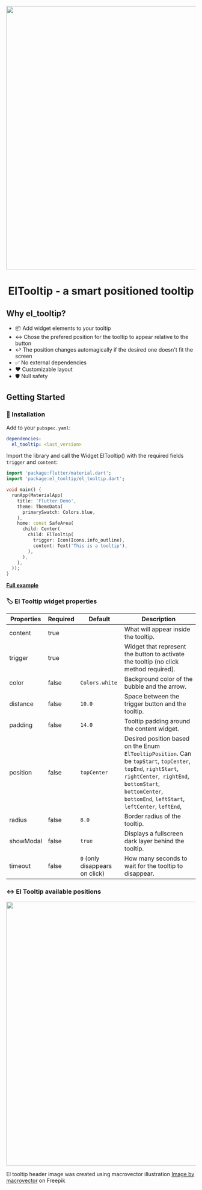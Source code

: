 <p align="center"><img src="https://raw.githubusercontent.com/marcelogil/el_tooltip/main/develop/images/header.png" width="700"/></p>
<h1 align="center"> 
ElTooltip - a smart positioned tooltip
</h1>


## Why el_tooltip?

- 📦 Add widget elements to your tooltip
- ↔️ Chose the prefered position for the tooltip to appear relative to the button
- ↩️ The position changes automagically if the desired one doesn't fit the screen
- ✅ No external dependencies
- ❤️ Customizable layout
- 🛡️ Null safety

## Getting Started

### 🍭 Installation

Add to your `pubspec.yaml`:

```yaml
dependencies:
  el_tooltip: <last_version>
```

Import the library and call the Widget ElTooltip() with the required fields `trigger` and `content`:


```dart
import 'package:flutter/material.dart';
import 'package:el_tooltip/el_tooltip.dart';

void main() {
  runApp(MaterialApp(
    title: 'Flutter Demo',
    theme: ThemeData(
      primarySwatch: Colors.blue,
    ),
    home: const SafeArea(
      child: Center(
        child: ElTooltip(
          trigger: Icon(Icons.info_outline),
          content: Text('This is a tooltip'),
        ),
      ),
    ),
  ));
}
```

[**Full example**](https://github.com/marcelogil/el_tooltip/blob/main/example/lib/main.dart)

### 🏷️ El Tooltip widget properties

| Properties | Required | Default |  Description |
| ----------------------- | -------- | ------------------------- | ----------------------------------------------------------------------------------------------------------------------------------------------------------------------------- |
| content   | true  |  | What will appear inside the tooltip. |
| trigger   | true  |  | Widget that represent the button to activate the tooltip (no click method required). |
| color     | false | `Colors.white` | Background color of the bubble and the arrow. |
| distance  | false | `10.0` | Space between the trigger button and the tooltip. |
| padding   | false | `14.0` | Tooltip padding around the content widget. |
| position  | false | `topCenter` | Desired position based on the Enum `ElTooltipPosition`. Can be `topStart`, `topCenter`, `topEnd`, `rightStart`, `rightCenter`,` rightEnd`, `bottomStart`, `bottomCenter`, `bottomEnd`, `leftStart`, `leftCenter`, `leftEnd`, |
| radius    | false | `8.0`  | Border radius of the tooltip. |
| showModal | false | `true` | Displays a fullscreen dark layer behind the tooltip. |
| timeout   | false | `0` (only disappears on click) | How many seconds to wait for the tooltip to disappear. |

### ↔️ El Tooltip available positions

<p align="center"><img src="https://raw.githubusercontent.com/marcelogil/el_tooltip/main/develop/images/placement.png" width="700"/></p>


El tooltip header image was created using macrovector illustration
<a href="https://www.freepik.com/free-vector/mexican-element-set_5970756.htm#query=mexican&position=4&from_view=search&track=sph">Image by macrovector</a> on Freepik